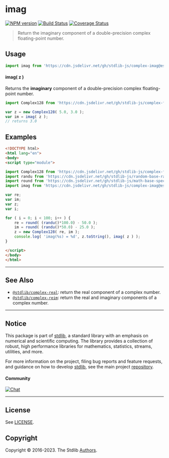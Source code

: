 <!--

@license Apache-2.0

Copyright (c) 2018 The Stdlib Authors.

Licensed under the Apache License, Version 2.0 (the "License");
you may not use this file except in compliance with the License.
You may obtain a copy of the License at

   http://www.apache.org/licenses/LICENSE-2.0

Unless required by applicable law or agreed to in writing, software
distributed under the License is distributed on an "AS IS" BASIS,
WITHOUT WARRANTIES OR CONDITIONS OF ANY KIND, either express or implied.
See the License for the specific language governing permissions and
limitations under the License.

-->

# imag

[![NPM version][npm-image]][npm-url] [![Build Status][test-image]][test-url] [![Coverage Status][coverage-image]][coverage-url] <!-- [![dependencies][dependencies-image]][dependencies-url] -->

> Return the imaginary component of a double-precision complex floating-point number.

<!-- Section to include introductory text. Make sure to keep an empty line after the intro `section` element and another before the `/section` close. -->

<section class="intro">

</section>

<!-- /.intro -->

<!-- Package usage documentation. -->



<section class="usage">

## Usage

```javascript
import imag from 'https://cdn.jsdelivr.net/gh/stdlib-js/complex-imag@esm/index.mjs';
```

#### imag( z )

Returns the **imaginary** component of a double-precision complex floating-point number.

```javascript
import Complex128 from 'https://cdn.jsdelivr.net/gh/stdlib-js/complex-float64@esm/index.mjs';

var z = new Complex128( 5.0, 3.0 );
var im = imag( z );
// returns 3.0
```

</section>

<!-- /.usage -->

<!-- Package usage notes. Make sure to keep an empty line after the `section` element and another before the `/section` close. -->

<section class="notes">

</section>

<!-- /.notes -->

<!-- Package usage examples. -->

<section class="examples">

## Examples

<!-- eslint no-undef: "error" -->

```html
<!DOCTYPE html>
<html lang="en">
<body>
<script type="module">

import Complex128 from 'https://cdn.jsdelivr.net/gh/stdlib-js/complex-float64@esm/index.mjs';
import randu from 'https://cdn.jsdelivr.net/gh/stdlib-js/random-base-randu@esm/index.mjs';
import round from 'https://cdn.jsdelivr.net/gh/stdlib-js/math-base-special-round@esm/index.mjs';
import imag from 'https://cdn.jsdelivr.net/gh/stdlib-js/complex-imag@esm/index.mjs';

var re;
var im;
var z;
var i;

for ( i = 0; i < 100; i++ ) {
    re = round( (randu()*100.0) - 50.0 );
    im = round( (randu()*50.0) - 25.0 );
    z = new Complex128( re, im );
    console.log( 'imag(%s) = %d', z.toString(), imag( z ) );
}

</script>
</body>
</html>
```

</section>

<!-- /.examples -->

<!-- C interface documentation. -->



<!-- Section to include cited references. If references are included, add a horizontal rule *before* the section. Make sure to keep an empty line after the `section` element and another before the `/section` close. -->

<section class="references">

</section>

<!-- /.references -->

<!-- Section for related `stdlib` packages. Do not manually edit this section, as it is automatically populated. -->

<section class="related">

* * *

## See Also

-   <span class="package-name">[`@stdlib/complex-real`][@stdlib/complex/real]</span><span class="delimiter">: </span><span class="description">return the real component of a complex number.</span>
-   <span class="package-name">[`@stdlib/complex-reim`][@stdlib/complex/reim]</span><span class="delimiter">: </span><span class="description">return the real and imaginary components of a complex number.</span>

</section>

<!-- /.related -->

<!-- Section for all links. Make sure to keep an empty line after the `section` element and another before the `/section` close. -->


<section class="main-repo" >

* * *

## Notice

This package is part of [stdlib][stdlib], a standard library with an emphasis on numerical and scientific computing. The library provides a collection of robust, high performance libraries for mathematics, statistics, streams, utilities, and more.

For more information on the project, filing bug reports and feature requests, and guidance on how to develop [stdlib][stdlib], see the main project [repository][stdlib].

#### Community

[![Chat][chat-image]][chat-url]

---

## License

See [LICENSE][stdlib-license].


## Copyright

Copyright &copy; 2016-2023. The Stdlib [Authors][stdlib-authors].

</section>

<!-- /.stdlib -->

<!-- Section for all links. Make sure to keep an empty line after the `section` element and another before the `/section` close. -->

<section class="links">

[npm-image]: http://img.shields.io/npm/v/@stdlib/complex-imag.svg
[npm-url]: https://npmjs.org/package/@stdlib/complex-imag

[test-image]: https://github.com/stdlib-js/complex-imag/actions/workflows/test.yml/badge.svg?branch=main
[test-url]: https://github.com/stdlib-js/complex-imag/actions/workflows/test.yml?query=branch:main

[coverage-image]: https://img.shields.io/codecov/c/github/stdlib-js/complex-imag/main.svg
[coverage-url]: https://codecov.io/github/stdlib-js/complex-imag?branch=main

<!--

[dependencies-image]: https://img.shields.io/david/stdlib-js/complex-imag.svg
[dependencies-url]: https://david-dm.org/stdlib-js/complex-imag/main

-->

[chat-image]: https://img.shields.io/gitter/room/stdlib-js/stdlib.svg
[chat-url]: https://gitter.im/stdlib-js/stdlib/

[stdlib]: https://github.com/stdlib-js/stdlib

[stdlib-authors]: https://github.com/stdlib-js/stdlib/graphs/contributors

[umd]: https://github.com/umdjs/umd
[es-module]: https://developer.mozilla.org/en-US/docs/Web/JavaScript/Guide/Modules

[deno-url]: https://github.com/stdlib-js/complex-imag/tree/deno
[umd-url]: https://github.com/stdlib-js/complex-imag/tree/umd
[esm-url]: https://github.com/stdlib-js/complex-imag/tree/esm
[branches-url]: https://github.com/stdlib-js/complex-imag/blob/main/branches.md

[stdlib-license]: https://raw.githubusercontent.com/stdlib-js/complex-imag/main/LICENSE

<!-- <related-links> -->

[@stdlib/complex/real]: https://github.com/stdlib-js/complex-real/tree/esm

[@stdlib/complex/reim]: https://github.com/stdlib-js/complex-reim/tree/esm

<!-- </related-links> -->

</section>

<!-- /.links -->
